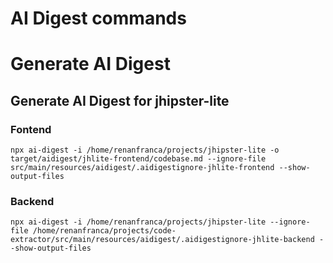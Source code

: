 # AI Digest commands

# Generate AI Digest

## Generate AI Digest for jhipster-lite

### Fontend

```
npx ai-digest -i /home/renanfranca/projects/jhipster-lite -o target/aidigest/jhlite-frontend/codebase.md --ignore-file src/main/resources/aidigest/.aidigestignore-jhlite-frontend --show-output-files
```

### Backend

```
npx ai-digest -i /home/renanfranca/projects/jhipster-lite --ignore-file /home/renanfranca/projects/code-extractor/src/main/resources/aidigest/.aidigestignore-jhlite-backend --show-output-files
```
